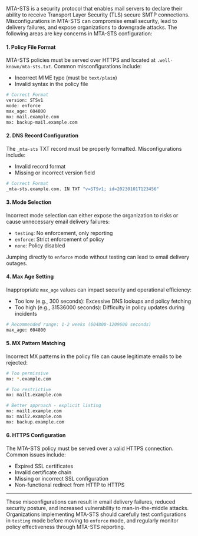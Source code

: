 MTA-STS is a security protocol that enables mail servers to declare their ability to receive Transport Layer Security (TLS) secure SMTP connections. Misconfigurations in MTA-STS can compromise email security, lead to delivery failures, and expose organizations to downgrade attacks. The following areas are key concerns in MTA-STS configuration:

#### 1. Policy File Format
MTA-STS policies must be served over HTTPS and located at `.well-known/mta-sts.txt`. Common misconfigurations include:
* Incorrect MIME type (must be `text/plain`)
* Invalid syntax in the policy file

```bash
# Correct Format
version: STSv1
mode: enforce
max_age: 604800
mx: mail.example.com
mx: backup-mail.example.com
```

#### 2. DNS Record Configuration
The `_mta-sts` TXT record must be properly formatted. Misconfigurations include:
* Invalid record format
* Missing or incorrect version field

```bash
# Correct Format
_mta-sts.example.com. IN TXT "v=STSv1; id=20230101T123456"
```

#### 3. Mode Selection
Incorrect mode selection can either expose the organization to risks or cause unnecessary email delivery failures:
* `testing`: No enforcement, only reporting
* `enforce`: Strict enforcement of policy
* `none`: Policy disabled

Jumping directly to `enforce` mode without testing can lead to email delivery outages.

#### 4. Max Age Setting
Inappropriate `max_age` values can impact security and operational efficiency:
* Too low (e.g., 300 seconds): Excessive DNS lookups and policy fetching
* Too high (e.g., 31536000 seconds): Difficulty in policy updates during incidents

```bash
# Recommended range: 1-2 weeks (604800-1209600 seconds)
max_age: 604800
```

#### 5. MX Pattern Matching
Incorrect MX patterns in the policy file can cause legitimate emails to be rejected:

```bash
# Too permissive
mx: *.example.com

# Too restrictive
mx: mail1.example.com

# Better approach - explicit listing
mx: mail1.example.com
mx: mail2.example.com
mx: backup.example.com
```

#### 6. HTTPS Configuration
The MTA-STS policy must be served over a valid HTTPS connection. Common issues include:
* Expired SSL certificates
* Invalid certificate chain
* Missing or incorrect SSL configuration
* Non-functional redirect from HTTP to HTTPS

---

These misconfigurations can result in email delivery failures, reduced security posture, and increased vulnerability to man-in-the-middle attacks. Organizations implementing MTA-STS should carefully test configurations in `testing` mode before moving to `enforce` mode, and regularly monitor policy effectiveness through MTA-STS reporting.
